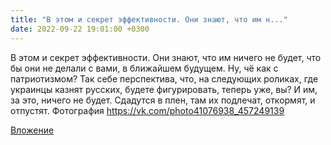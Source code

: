 ```yaml
---
title: "В этом и секрет эффективности. Они знают, что им н..."
date: 2022-09-22 19:01:00 +0300
---
```


В этом и секрет эффективности. Они знают, что им ничего не будет, что бы они не делали с вами, в ближайшем будущем. Ну, чё как с патриотизмом? Так себе перспектива, что, на следующих роликах, где украинцы казнят русских, будете фигурировать, теперь уже, вы? И им, за это, ничего не будет. Сдадутся в плен, там их подлечат, откормят, и отпустят.
Фотография
https://vk.com/photo41076938_457249139

[Вложение](https://vk.com/photo41076938_457249139)
